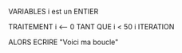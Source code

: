 VARIABLES
i est un ENTIER

TRAITEMENT
i <-- 0
TANT QUE i < 50
i ITERATION

ALORS ECRIRE "Voici ma boucle"